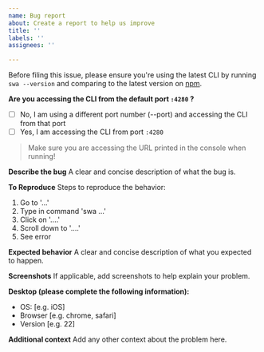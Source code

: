 ```yaml
---
name: Bug report
about: Create a report to help us improve
title: ''
labels: ''
assignees: ''

---
```


Before filing this issue, please ensure you're using the latest CLI by running `swa --version` and comparing to the latest version on [npm](https://www.npmjs.com/package/@azure/static-web-apps-cli).

**Are you accessing the CLI from the default port `:4280` ?**
- [ ] No, I am using a different port number (--port) and accessing the CLI from that port
- [ ] Yes, I am accessing the CLI from port `:4280`

> Make sure you are accessing the URL printed in the console when running!


**Describe the bug**
A clear and concise description of what the bug is.

**To Reproduce**
Steps to reproduce the behavior:
1. Go to '...'
2. Type in command 'swa ...'
3. Click on '....'
4. Scroll down to '....'
5. See error

**Expected behavior**
A clear and concise description of what you expected to happen.

**Screenshots**
If applicable, add screenshots to help explain your problem.

**Desktop (please complete the following information):**
 - OS: [e.g. iOS]
 - Browser [e.g. chrome, safari]
 - Version [e.g. 22]


**Additional context**
Add any other context about the problem here.
